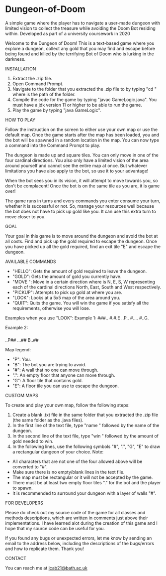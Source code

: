 # Dungeon-of-Doom
A simple game where the player has to navigate a user-made dungeon with limited vision to collect the treasure while avoiding the Doom Bot residing within. Developed as part of a university coursework in 2020


Welcome to the Dungeon of Doom!
This is a text-based game where you explore a dungeon, collect any gold that you may find and
escape before being found and killed by the terrifying Bot of Doom who is lurking in the darkness. 

INSTALLATION
	
1. Extract the .zip file.
2. Open Command Prompt.
3. Navigate to the folder that you extracted the .zip file to by typing "cd <path>" where <path>
   is the path of the folder.
4. Compile the code for the game by typing "javac GameLogic.java". You must have a jdk version 11
   or higher to be able to run the game.
5. Play the game by typing "java GameLogic".
	
HOW TO PLAY
	
Follow the instruction on the screen to either use your own map or use the default map. Once the 
game starts after the map has been loaded, you and the bot will be spawned in a random location 
in the map. You can now type a command into the Command Prompt to play.

The dungeon is made up and square tiles. You can only move in one of the four cardinal directions. 
You also only have a limited vision of the area around yourself and cannot see the entire map at
once. But whatever limitations you have also apply to the bot, so use it to your advantage!

When the bot sees you in its vision, it will attempt to move towards you, so don't be complacent! 
Once the bot is on the same tile as you are, it is game over!

The game runs in turns and every commands you enter consume your turn, whether it is successful or
not. So, manage your resources well because the bot does not have to pick up gold like you. It can
use this extra turn to move closer to you.

GOAL

Your goal in this game is to move around the dungeon and avoid the bot at all costs. Find and pick
up the gold required to escape the dungeon. Once you have picked up all the gold required, find an
exit tile "E" and escape the dungeon.

AVAILABLE COMMANDS
- "HELLO": Gets the amount of gold required to leave the dungeon.
- "GOLD": Gets the amount of gold you currently have.
- "MOVE <direction>": Move in a certain direction where <direction> is N, E, S, W representing
  each of the cardinal directions North, East, South and West respectively.
- "PICKUP": Attempts to pick up gold at where you are.
- "LOOK": Looks at a 5x5 map of the area around you.
- "QUIT": Quits the game. You will win the game if you satisfy all the requirements, otherwise you 
will lose.

Examples when you use "LOOK":
Example 1:
###..
#.#.E
..P..
#....
#..G.

Example 2:
#####
#####
..P##
...##
B..##

Map legend:
- "P": You.
- "B": The bot you are trying to avoid.
- "#": A wall that no one can move through.
- ".": An empty floor that anyone can move through.
- "G": A floor tile that contains gold.
- "E": A floor tile you can use to escape the dungeon.
 
CUSTOM MAPS

To create and play your own map, follow the following steps:
1. Create a blank .txt file in the same folder that you extracted the .zip file (the same folder 
   as the .java files).
2. In the first line of the text file, type "name " followed by the name of the dungeon.
3. In the second line of the text file, type "win " followed by the amount of gold needed to win.
4. In the following lines, use the following symbols "#", ".", "G", "E" to draw a rectangular
   dungeon of your choice.
Note:
- All characters that are not one of the four allowed above will be converted to "#".
- Make sure there is no empty/blank lines in the text file.
- The map must be rectangular or it will not be accepted by the game.
- There must be at least two empty floor tiles "." for the bot and the player to spawn.
- It is recommended to surround your dungeon with a layer of walls "#".

FOR DEVELOPERS

Please do check out my source code of the game for all classes and methods descriptions, which
are written in comments just above their implementations. I have learned alot during the creation
of this game and I hope that my source code can be useful for you.

If you found any bugs or unexpected errors, let me know by sending an email to the address below, 
including the descriptions of the bugs/errors and how to replicate them. Thank you!

CONTACT

You can reach me at lcab21@bath.ac.uk
